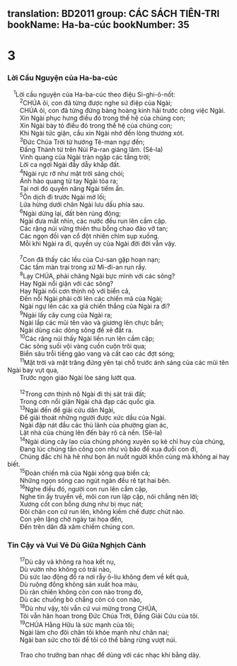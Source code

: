 translation: BD2011
group: CÁC SÁCH TIÊN-TRI
bookName: Ha-ba-cúc 
bookNumber: 35
-------

<div class="title"><h1>3</h1><h3>Lời Cầu Nguyện của Ha-ba-cúc</h3></div>
<span class="verse ha_3_1"> <sup>1</sup>Lời cầu nguyện của Ha-ba-cúc theo điệu Si-ghi-ô-nốt:<br/></span>
<span class="verse ha_3_2">  <sup>2</sup>CHÚA ôi, con đã từng được nghe sứ điệp của Ngài;<br/>  CHÚA ôi, con đã từng đứng bàng hoàng kinh hãi trước công việc Ngài.<br/>  Xin Ngài phục hưng điều đó trong thế hệ của chúng con;<br/>  Xin Ngài bày tỏ điều đó trong thế hệ của chúng con;<br/>  Khi Ngài tức giận, cầu xin Ngài nhớ đến lòng thương xót.<br/></span>
<span class="verse ha_3_3">  <sup>3</sup>Ðức Chúa Trời từ hướng Tê-man ngự đến;<br/>  Ðấng Thánh từ trên Núi Pa-ran giáng lâm. (Sê-la) <br/>  Vinh quang của Ngài tràn ngập các tầng trời;<br/>  Lời ca ngợi Ngài đầy dẫy khắp đất.<br/></span>
<span class="verse ha_3_4">  <sup>4</sup>Ngài rực rỡ như mặt trời sáng chói;<br/>  Ánh hào quang từ tay Ngài tỏa ra;<br/>  Tại nơi đó quyền năng Ngài tiềm ẩn.<br/></span>
<span class="verse ha_3_5">  <sup>5</sup>Ôn dịch đi trước Ngài mở lối;<br/>  Lửa hừng dưới chân Ngài lưu dấu phía sau.<br/></span>
<span class="verse ha_3_6">  <sup>6</sup>Ngài dừng lại, đất bèn rúng động;<br/>  Ngài đưa mắt nhìn, các nước đều run lên cầm cập.<br/>  Các rặng núi vững thiên thu bỗng chao đảo vỡ tan;<br/>  Các ngọn đồi vạn cổ đột nhiên chìm sụp xuống.<br/>  Mỗi khi Ngài ra đi, quyền uy của Ngài đời đời vẫn vậy.<br/><br/></span>
<span class="verse ha_3_7">  <sup>7</sup>Con đã thấy các lều của Cư-san gặp hoạn nạn;<br/>  Các tấm màn trại trong xứ Mi-đi-an run rẩy.<br/></span>
<span class="verse ha_3_8">  <sup>8</sup>Lạy CHÚA, phải chăng Ngài bực mình với các sông?<br/>  Hay Ngài nổi giận với các sông?<br/>  Hay Ngài nổi cơn thịnh nộ với biển cả,<br/>  Ðến nỗi Ngài phải cỡi lên các chiến mã của Ngài;<br/>  Ngài ngự lên các xa giá chiến thắng của Ngài ra đi?<br/></span>
<span class="verse ha_3_9">  <sup>9</sup>Ngài lấy cây cung của Ngài ra;<br/>  Ngài lắp các mũi tên vào và giương lên chực bắn;<br/>  Ngài dùng các dòng sông để xẻ đất ra.<br/></span>
<span class="verse ha_3_10">  <sup>10</sup>Các rặng núi thấy Ngài liền run lên cầm cập;<br/>  Các sông suối vội vàng cuồn cuộn trôi qua;<br/>  Biển sâu trỗi tiếng gào vang và cất cao các đợt sóng; <br/></span>
<span class="verse ha_3_11">  <sup>11</sup>Mặt trời và mặt trăng đứng yên tại chỗ trước ánh sáng của các mũi tên Ngài bay vụt qua,<br/>  Trước ngọn giáo Ngài lòe sáng lướt qua.<br/><br/></span>
<span class="verse ha_3_12">  <sup>12</sup>Trong cơn thịnh nộ Ngài đi thị sát trái đất;<br/>  Trong cơn nổi giận Ngài chà đạp các quốc gia.<br/></span>
<span class="verse ha_3_13">  <sup>13</sup>Ngài đến để giải cứu dân Ngài,<br/>  Ðể giải thoát những người được xức dầu của Ngài.<br/>  Ngài đập nát đầu các thủ lãnh của phường gian ác,<br/>  Lật nhà của chúng lên đến bày rõ cả nền. (Sê-la)<br/></span>
<span class="verse ha_3_14">  <sup>14</sup>Ngài dùng cây lao của chúng phóng xuyên sọ kẻ chỉ huy của chúng,<br/>  Ðang lúc chúng tấn công con như vũ bão để xua đuổi con đi, <br/>  Chúng đắc chí hả hê như bọn ăn nuốt người khốn cùng mà không ai hay biết.<br/></span>
<span class="verse ha_3_15">  <sup>15</sup>Ðoàn chiến mã của Ngài xông qua biển cả;<br/>  Những ngọn sóng cao ngút ngàn đều rẽ tạt hai bên.<br/></span>
<span class="verse ha_3_16">  <sup>16</sup>Nghe điều đó, người con run lên cầm cập,<br/>  Nghe tin ấy truyền về, môi con run lập cập, nói chẳng nên lời;<br/>  Xương cốt con bỗng dưng như bị mục nát;<br/>  Ðôi chân con cứ run lên, không kiềm chế được chút nào.<br/>  Con yên lặng chờ ngày tai họa đến,<br/>  Ðến trên dân đã xâm chiếm chúng con.<br/></span>
<div class="title"><h3>Tin Cậy và Vui Vẻ Dù Giữa Nghịch Cảnh</h3></div>
<span class="verse ha_3_17">  <sup>17</sup>Dù cây vả không ra hoa kết nụ,<br/>  Dù vườn nho không có trái nào,<br/>  Dù sức lao động đổ ra nơi rẫy ô-liu không đem về kết quả,<br/>  Dù ruộng đồng không sản xuất hoa màu,<br/>  Dù ràn chiên không còn con nào trong đó,<br/>  Dù các chuồng bò chẳng còn có con nào,<br/></span>
<span class="verse ha_3_18">  <sup>18</sup>Dù như vậy, tôi vẫn cứ vui mừng trong CHÚA,<br/>  Tôi vẫn hân hoan trong Ðức Chúa Trời, Ðấng Giải Cứu của tôi.<br/></span>
<span class="verse ha_3_19">  <sup>19</sup>CHÚA Hằng Hữu là sức mạnh của tôi;<br/>  Ngài làm cho đôi chân tôi khỏe mạnh như chân nai;<br/>  Ngài ban sức cho tôi để tôi có thể băng rừng vượt núi. <br/><br/>  Trao cho trưởng ban nhạc để dùng với các nhạc khí bằng dây.<br/></span>

